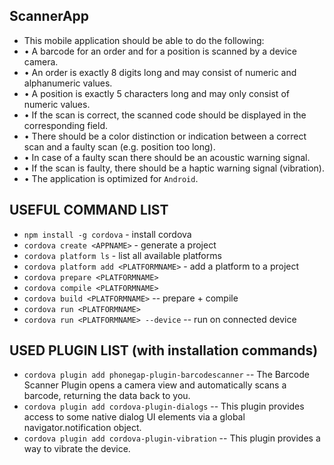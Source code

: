 ## ScannerApp
* This mobile application should be able to do the following:
*  •	A barcode for an order and for a position is scanned by a device camera.
*  •	An order is exactly 8 digits long and may consist of numeric and alphanumeric values.
*  •	A position is exactly 5 characters long and may only consist of numeric values.
*  •	If the scan is correct, the scanned code should be displayed in the corresponding field.
*  •	There should be a color distinction or indication between a correct scan and a faulty scan (e.g. position too long).
*  •	In case of a faulty scan there should be an acoustic warning signal.
*  •	If the scan is faulty, there should be a haptic warning signal (vibration).
*  •	The application is optimized for `Android`.

## USEFUL COMMAND LIST
  * `npm install -g cordova` - install cordova
  * `cordova create <APPNAME>` - generate a project
  * `cordova platform ls` - list all available platforms
  * `cordova platform add <PLATFORMNAME>` - add a platform to a project
  * `cordova prepare <PLATFORMNAME>`
  * `cordova compile <PLATFORMNAME>`
  * `cordova build <PLATFORMNAME>` -- prepare + compile
  * `cordova run <PLATFORMNAME>`
  * `cordova run <PLATFORMNAME> --device` -- run on connected device  

 ## USED PLUGIN LIST (with installation commands)
  * `cordova plugin add phonegap-plugin-barcodescanner` -- The Barcode Scanner Plugin opens a camera view and automatically scans a barcode, returning the data back to you.
  * `cordova plugin add cordova-plugin-dialogs` -- This plugin provides access to some native dialog UI elements via a global navigator.notification object.
  * `cordova plugin add cordova-plugin-vibration` -- This plugin provides a way to vibrate the device. 


